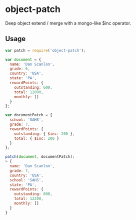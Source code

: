 # object-patch
Deep object extend / merge with a mongo-like $inc operator.

## Usage

```javascript
var patch = require('object-patch');

var document = {
  name: 'Dan Scanlon',
  grade: 6,
  country: 'USA',
  state: 'PA',
  rewardPoints: {
    outstanding: 600,
    total: 12000,
    monthly: []
  }
};

var documentPatch = {
  school: 'SAHS',
  grade: 7,
  rewardPoints: {
    outstanding: { $inc: 200 },
    total: { $inc: 200 }
  }
};

patch(document, documentPatch);
> {
  name: 'Dan Scanlon',
  grade: 7,
  country: 'USA',
  school: 'SAHS',
  state: 'PA',
  rewardPoints: {
    outstanding: 800,
    total: 12200,
    monthly: []
  }
}
```
